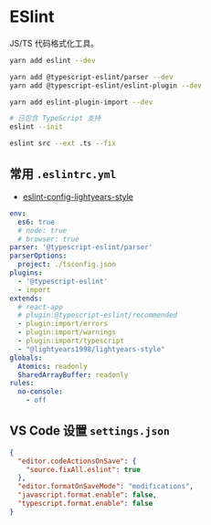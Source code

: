 # ESlint

JS/TS 代码格式化工具。

``` sh
yarn add eslint --dev

yarn add @typescript-eslint/parser --dev
yarn add @typescript-eslint/eslint-plugin --dev

yarn add eslint-plugin-import --dev
```

``` sh
# 已包含 TypeScript 支持
eslint --init
```

``` sh
eslint src --ext .ts --fix
```

## 常用 `.eslintrc.yml`

- [eslint-config-lightyears-style](https://github.com/lightyears1998/eslint-config-lightyears-style)

``` yml
env:
  es6: true
  # node: true
  # browser: true
parser: '@typescript-eslint/parser'
parserOptions:
  project: ./tsconfig.json
plugins:
  - '@typescript-eslint'
  - import
extends:
  # react-app
  # plugin:@typescript-eslint/recommended
  - plugin:import/errors
  - plugin:import/warnings
  - plugin:import/typescript
  - "@lightyears1998/lightyears-style"
globals:
  Atomics: readonly
  SharedArrayBuffer: readonly
rules:
  no-console:
    - off
```

## VS Code 设置 `settings.json`

``` json
{
  "editor.codeActionsOnSave": {
    "source.fixAll.eslint": true
  },
  "editor.formatOnSaveMode": "modifications",
  "javascript.format.enable": false,
  "typescript.format.enable": false
}

```
